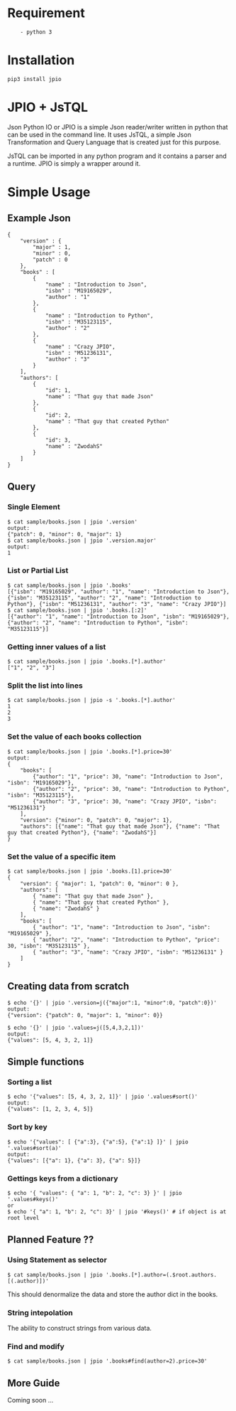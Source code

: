 
# Requirement
```
    - python 3
```

# Installation
```
pip3 install jpio
```

# JPIO + JsTQL
Json Python IO or JPIO is a simple Json reader/writer written in python that can be used in the command line.
It uses JsTQL, a simple Json Transformation and Query Language that is created just for this purpose.

JsTQL can be imported in any python program and it contains a parser and a runtime.
JPIO is simply a wrapper around it.

# Simple Usage
## Example Json
```
{
    "version" : {
        "major" : 1,
        "minor" : 0,
        "patch" : 0
    },
    "books" : [
        {
            "name" : "Introduction to Json",
            "isbn" : "M19165029",
            "author" : "1"
        },
        {
            "name" : "Introduction to Python",
            "isbn" : "M35123115",
            "author" : "2"
        },
        {
            "name" : "Crazy JPIO",
            "isbn" : "M51236131",
            "author" : "3"
        }
    ],
    "authors": [
        {
            "id": 1,
            "name" : "That guy that made Json"
        },
        {
            "id": 2,
            "name" : "That guy that created Python"
        },
        {
            "id": 3,
            "name" : "ZwodahS"
        }
    ]
}
```
## Query

### Single Element
```
$ cat sample/books.json | jpio '.version'
output:
{"patch": 0, "minor": 0, "major": 1}
$ cat sample/books.json | jpio '.version.major'
output:
1
```

### List or Partial List
```
$ cat sample/books.json | jpio '.books'
[{"isbn": "M19165029", "author": "1", "name": "Introduction to Json"}, {"isbn": "M35123115", "author": "2", "name": "Introduction to Python"}, {"isbn": "M51236131", "author": "3", "name": "Crazy JPIO"}]
$ cat sample/books.json | jpio '.books.[:2]'
[{"author": "1", "name": "Introduction to Json", "isbn": "M19165029"}, {"author": "2", "name": "Introduction to Python", "isbn": "M35123115"}]
```

### Getting inner values of a list
```
$ cat sample/books.json | jpio '.books.[*].author'
["1", "2", "3"]
```

### Split the list into lines
```
$ cat sample/books.json | jpio -s '.books.[*].author'
1
2
3
```

### Set the value of each books collection
```
$ cat sample/books.json | jpio '.books.[*].price=30'
output:
{
    "books": [
        {"author": "1", "price": 30, "name": "Introduction to Json", "isbn": "M19165029"},
        {"author": "2", "price": 30, "name": "Introduction to Python", "isbn": "M35123115"},
        {"author": "3", "price": 30, "name": "Crazy JPIO", "isbn": "M51236131"}
    ],
    "version": {"minor": 0, "patch": 0, "major": 1},
    "authors": [{"name": "That guy that made Json"}, {"name": "That guy that created Python"}, {"name": "ZwodahS"}]
}
```

### Set the value of a specific item
```
$ cat sample/books.json | jpio '.books.[1].price=30'
{
    "version": { "major": 1, "patch": 0, "minor": 0 },
    "authors": [
        { "name": "That guy that made Json" },
        { "name": "That guy that created Python" },
        { "name": "ZwodahS" }
    ],
    "books": [
        { "author": "1", "name": "Introduction to Json", "isbn": "M19165029" },
        { "author": "2", "name": "Introduction to Python", "price": 30, "isbn": "M35123115" },
        { "author": "3", "name": "Crazy JPIO", "isbn": "M51236131" }
    ]
}
```

## Creating data from scratch

```
$ echo '{}' | jpio '.version=j({"major":1, "minor":0, "patch":0})'
output:
{"version": {"patch": 0, "major": 1, "minor": 0}}

$ echo '{}' | jpio '.values=j([5,4,3,2,1])'
output:
{"values": [5, 4, 3, 2, 1]}
```

## Simple functions

### Sorting a list
```
$ echo '{"values": [5, 4, 3, 2, 1]}' | jpio '.values#sort()'
output:
{"values": [1, 2, 3, 4, 5]}
```

### Sort by key
```
$ echo '{"values": [ {"a":3}, {"a":5}, {"a":1} ]}' | jpio '.values#sort(a)'
output:
{"values": [{"a": 1}, {"a": 3}, {"a": 5}]}
```

### Gettings keys from a dictionary
```
$ echo '{ "values": { "a": 1, "b": 2, "c": 3} }' | jpio '.values#keys()'
or
$ echo '{ "a": 1, "b": 2, "c": 3}' | jpio '#keys()' # if object is at root level
```

## Planned Feature ??

### Using Statement as selector
```
$ cat sample/books.json | jpio '.books.[*].author=(.$root.authors.[(.author)])'
```
This should denormalize the data and store the author dict in the books.

### String intepolation
The ability to construct strings from various data.

### Find and modify
```
$ cat sample/books.json | jpio '.books#find(author=2).price=30'
```

## More Guide
Coming soon ...
